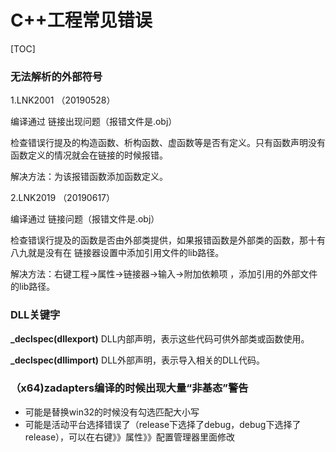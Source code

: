 # C++工程常见错误

[TOC]



### 无法解析的外部符号

1.LNK2001 （20190528）

编译通过 链接出现问题（报错文件是.obj）

检查错误行提及的构造函数、析构函数、虚函数等是否有定义。只有函数声明没有函数定义的情况就会在链接的时候报错。

解决方法：为该报错函数添加函数定义。

2.LNK2019 （20190617）

编译通过 链接问题（报错文件是.obj）

检查错误行提及的函数是否由外部类提供，如果报错函数是外部类的函数，那十有八九就是没有在 链接器设置中添加引用文件的lib路径。

解决方法：右键工程->属性->链接器->输入->附加依赖项 ，添加引用的外部文件的lib路径。





### DLL关键字

**_declspec(dllexport)** DLL内部声明，表示这些代码可供外部类或函数使用。

**_declspec(dllimport)** DLL外部声明，表示导入相关的DLL代码。



### （x64)zadapters编译的时候出现大量“非基态”警告

- 可能是替换win32的时候没有勾选匹配大小写
- 可能是活动平台选择错误了（release下选择了debug，debug下选择了release），可以在右键》》属性》》配置管理器里面修改